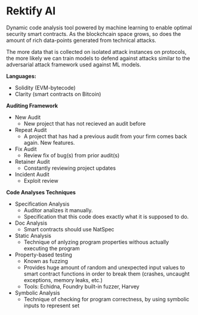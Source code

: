 # Rektify AI
Dynamic code analysis tool powered by machine learning to enable optimal security smart contracts. As the blockchcain space grows, so does the amount of rich data-points generated from technical attacks. 

The more data that is collected on isolated attack instances on protocols, the more likely we can train models to defend against attacks similar to the adversarial attack framework used against ML models.

<b> Languages: </b>
- Solidity (EVM-bytecode)
- Clarity (smart contracts on Bitcoin)

<b> Auditing Framework </b>
- New Audit
  - New project that has not recieved an audit before
- Repeat Audit
  - A project that has had a previous audit from your firm comes back again. New features.
- Fix Audit
  - Review fix of bug(s) from prior audit(s)
- Retainer Audit
  - Constantly reviewing project updates
- Incident Audit
  - Exploit review

<b> Code Analyses Techniques </b>
- Specification Analysis
  - Auditor analizes it manually.
  - Specification that this code does exactly what it is supposed to do.
- Doc Analysis
  - Smart contracts should use NatSpec
- Static Analysis
  - Technique of anlyzing program properties withous actually executing the program
- Property-based testing
  - Known as fuzzing
  - Provides huge amount of random and unexpected input values to smart contract functions in order to break them (crashes, uncaught exceptions, memory leaks, etc.)
  - Tools: Echidna, Foundry built-in fuzzer, Harvey
- Symbolic Analysis
  - Technique of checking for program correctness, by using symbolic inputs to represent set 

